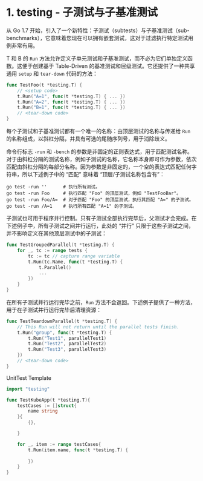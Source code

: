 # 1. testing - 子测试与子基准测试

从 Go 1.7 开始，引入了一个新特性：子测试（subtests）与子基准测试（sub-benchmarks），它意味着您现在可以拥有嵌套测试，这对于过滤执行特定测试用例非常有用。

T 和 B 的 `Run` 方法允许定义子单元测试和子基准测试，而不必为它们单独定义函数。这便于创建基于 Table-Driven 的基准测试和层级测试。它还提供了一种共享通用 `setup` 和 `tear-down` 代码的方法：

```go
func TestFoo(t *testing.T) {
    // <setup code>
    t.Run("A=1", func(t *testing.T) { ... })
    t.Run("A=2", func(t *testing.T) { ... })
    t.Run("B=1", func(t *testing.T) { ... })
    // <tear-down code>
}
```

每个子测试和子基准测试都有一个唯一的名称：由顶层测试的名称与传递给 `Run` 的名称组成，以斜杠分隔，并具有可选的尾随序列号，用于消除歧义。

命令行标志 `-run` 和 `-bench` 的参数是非固定的正则表达式，用于匹配测试名称。对于由斜杠分隔的测试名称，例如子测试的名称，它名称本身即可作为参数，依次匹配由斜杠分隔的每部分名称。因为参数是非固定的，一个空的表达式匹配任何字符串，所以下述例子中的 “匹配” 意味着 “顶层/子测试名称包含有”：

```
go test -run ''      # 执行所有测试。
go test -run Foo     # 执行匹配 "Foo" 的顶层测试，例如 "TestFooBar"。
go test -run Foo/A=  # 对于匹配 "Foo" 的顶层测试，执行其匹配 "A=" 的子测试。
go test -run /A=1    # 执行所有匹配 "A=1" 的子测试。
```

子测试也可用于程序并行控制。只有子测试全部执行完毕后，父测试才会完成。在下述例子中，所有子测试之间并行运行，此处的 “并行” 只限于这些子测试之间，并不影响定义在其他顶层测试中的子测试：

```go
func TestGroupedParallel(t *testing.T) {
    for _, tc := range tests {
        tc := tc // capture range variable
        t.Run(tc.Name, func(t *testing.T) {
            t.Parallel()
            ...
        })
    }
}
```

在所有子测试并行运行完毕之前，`Run` 方法不会返回。下述例子提供了一种方法，用于在子测试并行运行完毕后清理资源：

```go
func TestTeardownParallel(t *testing.T) {
    // This Run will not return until the parallel tests finish.
    t.Run("group", func(t *testing.T) {
        t.Run("Test1", parallelTest1)
        t.Run("Test2", parallelTest2)
        t.Run("Test3", parallelTest3)
    })
    // <tear-down code>
}
```



UnitTest Template

```go
import "testing"

func TestKubeApp(t *testing.T){
	testCases := []struct{
		name string
	}{
		{},

	}

	for _, item := range testCases{
		t.Run(item.name, func(t *testing.T) {
			
		})
	}
}

```

